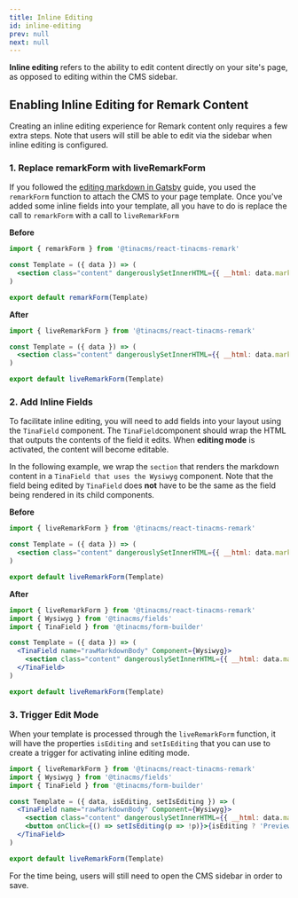 ```yaml
---
title: Inline Editing
id: inline-editing
prev: null
next: null
---
```


**Inline editing** refers to the ability to edit content directly on your site's page, as opposed to editing within the CMS sidebar.

## Enabling Inline Editing for Remark Content

Creating an inline editing experience for Remark content only requires a few extra steps. Note that users will still be able to edit via the sidebar when inline editing is configured.

### 1. Replace remarkForm with liveRemarkForm

If you followed the [editing markdown in Gatsby](/gatsby/content-editing.md#editing-markdown-in-gatsby) guide, you used the `remarkForm` function to attach the CMS to your page template. Once you've added some inline fields into your template, all you have to do is replace the call to `remarkForm` with a call to `liveRemarkForm`

**Before**

```jsx
import { remarkForm } from '@tinacms/react-tinacms-remark'

const Template = ({ data }) => (
  <section class="content" dangerouslySetInnerHTML={{ __html: data.markdownRemark.html }}></section>
)

export default remarkForm(Template)
```

**After**

```jsx
import { liveRemarkForm } from '@tinacms/react-tinacms-remark'

const Template = ({ data }) => (
  <section class="content" dangerouslySetInnerHTML={{ __html: data.markdownRemark.html }}></section>
)

export default liveRemarkForm(Template)
```

### 2. Add Inline Fields

To facilitate inline editing, you will need to add fields into your layout using the `TinaField` component. The `TinaField`component should wrap the HTML that outputs the contents of the field it edits. When **editing mode** is activated, the content will become editable.

In the following example, we wrap the `section` that renders the markdown content in a `TinaField that uses the Wysiwyg` component. Note that the field being edited by `TinaField` does **not** have to be the same as the field being rendered in its child components.

**Before**

```jsx
import { liveRemarkForm } from '@tinacms/react-tinacms-remark'

const Template = ({ data }) => (
  <section class="content" dangerouslySetInnerHTML={{ __html: data.markdownRemark.html }}></section>
)

export default liveRemarkForm(Template)
```

**After**

```jsx
import { liveRemarkForm } from '@tinacms/react-tinacms-remark'
import { Wysiwyg } from '@tinacms/fields'
import { TinaField } from '@tinacms/form-builder'

const Template = ({ data }) => (
  <TinaField name="rawMarkdownBody" Component={Wysiwyg}>
    <section class="content" dangerouslySetInnerHTML={{ __html: data.markdownRemark.html }}></section>
  </TinaField>
)

export default liveRemarkForm(Template)
```

### 3. Trigger Edit Mode

When your template is processed through the `liveRemarkForm` function, it will have the properties `isEditing` and `setIsEditing` that you can use to create a trigger for activating inline editing mode.

```jsx
import { liveRemarkForm } from '@tinacms/react-tinacms-remark'
import { Wysiwyg } from '@tinacms/fields'
import { TinaField } from '@tinacms/form-builder'

const Template = ({ data, isEditing, setIsEditing }) => (
  <TinaField name="rawMarkdownBody" Component={Wysiwyg}>
    <section class="content" dangerouslySetInnerHTML={{ __html: data.markdownRemark.html }}></section>
    <button onClick={() => setIsEditing(p => !p)}>{isEditing ? 'Preview' : 'Edit'}</button>
  </TinaField>
)

export default liveRemarkForm(Template)
```

For the time being, users will still need to open the CMS sidebar in order to save.
